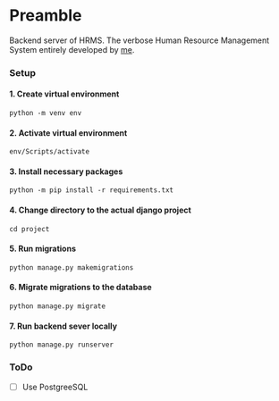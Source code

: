 # Preamble

Backend server of HRMS. The verbose Human Resource Management System entirely developed by [me](https://github.com/Sofiullah-Iqbal-Kiron).

### Setup

#### 1. Create virtual environment

`python -m venv env`

#### 2. Activate virtual environment

`env/Scripts/activate`

#### 3. Install necessary packages

`python -m pip install -r requirements.txt`

#### 4. Change directory to the actual django project

`cd project`

#### 5. Run migrations

`python manage.py makemigrations`

#### 6. Migrate migrations to the database

`python manage.py migrate`

#### 7. Run backend sever locally

`python manage.py runserver`

### ToDo

- [ ] Use PostgreeSQL
